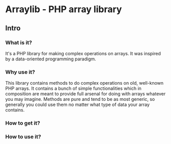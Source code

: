 # Arraylib - PHP array library

## Intro

### What is it?

It's a PHP library for making complex operations on arrays. It was inspired by a data-oriented programming paradigm.

### Why use it?

This library contains methods to do complex operations on old, well-known PHP arrays. It contains a bunch of simple functionalities which in composition are meant to provide full arsenal for doing with arrays whatever you may imagine. Methods are pure and tend to be as most generic, so generally you could use them no matter what type of data your array contains.

### How to get it?

### How to use it?